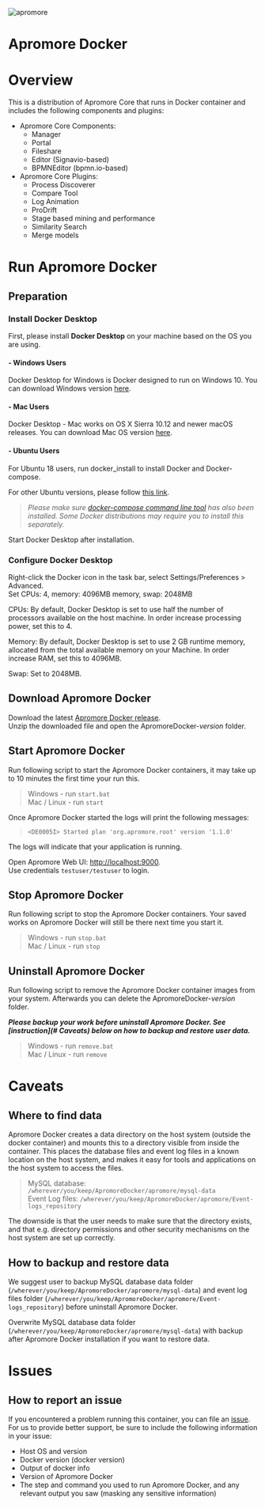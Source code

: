 ![apromore](http://apromore.org/wp-content/uploads/2019/11/Apromore-banner_narrow.png "apromore")

# Apromore Docker

# Overview

This is a distribution of Apromore Core that runs in Docker container and includes the following components and plugins:

* Apromore Core Components:
  * Manager
  * Portal
  * Fileshare
  * Editor (Signavio-based)
  * BPMNEditor (bpmn.io-based)
* Apromore Core Plugins:
  * Process Discoverer
  * Compare Tool
  * Log Animation
  * ProDrift
  * Stage based mining and performance
  * Similarity Search
  * Merge models


# Run Apromore Docker

## Preparation

### Install Docker Desktop

First, please install **Docker Desktop** on your machine based on the OS you are using.

####  - Windows Users
Docker Desktop for Windows is Docker designed to run on Windows 10.
You can download Windows version [here](https://docs.docker.com/docker-for-windows/install/).

####  - Mac Users
Docker Desktop - Mac works on OS X Sierra 10.12 and newer macOS releases. You can download Mac OS version [here](https://docs.docker.com/docker-for-mac/install/).

####  - Ubuntu Users
For Ubuntu 18 users, run docker_install to install Docker and Docker-compose.

For other Ubuntu versions, please follow [this link](https://docs.docker.com/install/linux/docker-ce/ubuntu/).

>*Please make sure [docker-compose command line tool](https://docs.docker.com/compose/install/) has also been installed. Some Docker distributions may require you to install this separately.*

Start Docker Desktop after installation.

### Configure Docker Desktop
Right-click the Docker icon in the task bar, select Settings/Preferences > Advanced.  
Set CPUs: 4, memory: 4096MB memory, swap: 2048MB

CPUs: By default, Docker Desktop is set to use half the number of processors available on the host machine. In order increase processing power, set this to 4.

Memory: By default, Docker Desktop is set to use 2 GB runtime memory, allocated from the total available memory on your Machine. In order increase RAM, set this to 4096MB.

Swap: Set to 2048MB.

## Download Apromore Docker
Download the latest [Apromore Docker release](https://github.com/apromore/ApromoreDocker/releases/latest).  
Unzip the downloaded file and open the ApromoreDocker-*version* folder.  

## Start Apromore Docker
Run following script to start the Apromore Docker containers, it may take up to 10 minutes the first time your run this.  

>Windows - run `start.bat`  
>Mac / Linux - run `start`  

Once Apromore Docker started the logs will print the following messages:  
>`<DE0005I> Started plan 'org.apromore.root' version '1.1.0'`  

The logs will indicate that your application is running.  

Open Apromore Web UI: [http://localhost:9000](http://localhost:9000).  
Use credentials `testuser/testuser` to login.

## Stop Apromore Docker

Run following script to stop the Apromore Docker containers.  Your saved works on Apromore Docker will still be there next time you start it.  

>Windows - run `stop.bat`  
>Mac / Linux - run `stop`  

## Uninstall Apromore Docker

Run following script to remove the Apromore Docker container images from your system.  Afterwards you can delete the ApromoreDocker-*version* folder.

***Please backup your work before uninstall Apromore Docker. See [instruction](# Caveats) below on how to backup and restore user data.***

>Windows - run `remove.bat`  
>Mac / Linux - run `remove`  

# Caveats

## Where to find data

Apromore Docker creates a data directory on the host system (outside the docker container) and mounts this to a directory visible from inside the container. This places the database files and event log files in a known location on the host system, and makes it easy for tools and applications on the host system to access the files.  

>MySQL database: `/wherever/you/keep/ApromoreDocker/apromore/mysql-data`  
>Event Log files: `/wherever/you/keep/ApromoreDocker/apromore/Event-logs_repository`

The downside is that the user needs to make sure that the directory exists, and that e.g. directory permissions and other security mechanisms on the host system are set up correctly.

## How to backup and restore data

We suggest user to backup MySQL database data folder (`/wherever/you/keep/ApromoreDocker/apromore/mysql-data`) and event log files folder (`/wherever/you/keep/ApromoreDocker/apromore/Event-logs_repository`) before uninstall Apromore Docker.

Overwrite MySQL database data folder (`/wherever/you/keep/ApromoreDocker/apromore/mysql-data`) with backup after Apromore Docker installation if you want to restore data.

# Issues

## How to report an issue

If you encountered a problem running this container, you can file an [issue](https://github.com/apromore/ApromoreDocker/issues). For us to provide better support, be sure to include the following information in your issue:

* Host OS and version
* Docker version (docker version)
* Output of docker info
* Version of Apromore Docker
* The step and command you used to run Apromore Docker, and any relevant output you saw (masking any sensitive information)
